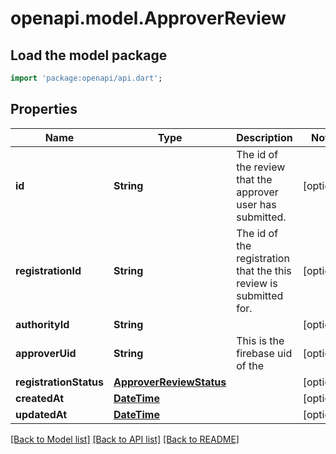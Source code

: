 # openapi.model.ApproverReview

## Load the model package
```dart
import 'package:openapi/api.dart';
```

## Properties
Name | Type | Description | Notes
------------ | ------------- | ------------- | -------------
**id** | **String** | The id of the review that the approver user has submitted. | [optional] 
**registrationId** | **String** | The id of the registration that the this review is submitted for. | [optional] 
**authorityId** | **String** |  | [optional] 
**approverUid** | **String** | This is the firebase uid of the  | [optional] 
**registrationStatus** | [**ApproverReviewStatus**](ApproverReviewStatus.md) |  | [optional] 
**createdAt** | [**DateTime**](DateTime.md) |  | [optional] 
**updatedAt** | [**DateTime**](DateTime.md) |  | [optional] 

[[Back to Model list]](../README.md#documentation-for-models) [[Back to API list]](../README.md#documentation-for-api-endpoints) [[Back to README]](../README.md)


